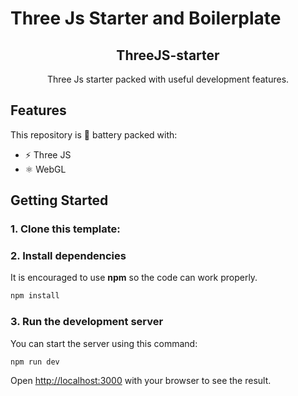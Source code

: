 # Three Js Starter and Boilerplate

<div align="center">
  <h2> ThreeJS-starter</h2>
  <p>Three Js starter packed with useful development features.</p>
  
</div>

## Features

This repository is 🔋 battery packed with:

- ⚡️ Three JS
- ⚛️ WebGL

## Getting Started

### 1. Clone this template:

### 2. Install dependencies

It is encouraged to use **npm** so the code can work properly.

```bash
npm install
```

### 3. Run the development server

You can start the server using this command:

```bash
npm run dev
```
Open [http://localhost:3000](http://localhost:3000) with your browser to see the result. 
